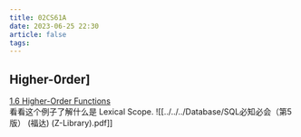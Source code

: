 ```yaml
---
title: 02CS61A
date: 2023-06-25 22:30
article: false
tags:
---
```


## Higher-0rder]

[1.6 Higher-Order Functions](http://composingprograms.com/pages/16-higher-order-functions.html)  
看看这个例子了解什么是 Lexical Scope.
![[../../../Database/SQL必知必会（第5版） (福达) (Z-Library).pdf]]